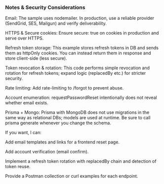 ### Notes & Security Considerations

Email: The sample uses nodemailer. In production, use a reliable provider (SendGrid, SES, Mailgun) and verify deliverability.

HTTPS & Secure cookies: Ensure secure: true on cookies in production and serve over HTTPS.

Refresh token storage: This example stores refresh tokens in DB and sends them as httpOnly cookies. You can instead return them in response and store client-side (less secure).

Token revocation & rotation: This code performs simple revocation and rotation for refresh tokens; expand logic (replacedBy etc.) for stricter security.

Rate limiting: Add rate-limiting to /forgot to prevent abuse.

Account enumeration: requestPasswordReset intentionally does not reveal whether email exists.

Prisma + Mongo: Prisma with MongoDB does not use migrations in the same way as relational DBs; models are used at runtime. Be sure to call prisma generate whenever you change the schema.

If you want, I can:

Add email templates and links for a frontend reset page.

Add account verification (email confirm).

Implement a refresh token rotation with replacedBy chain and detection of token reuse.

Provide a Postman collection or curl examples for each endpoint.